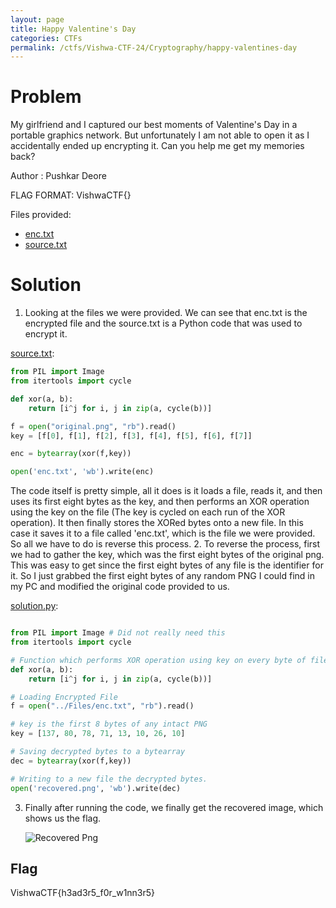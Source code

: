 ```yaml
---
layout: page
title: Happy Valentine's Day
categories: CTFs
permalink: /ctfs/Vishwa-CTF-24/Cryptography/happy-valentines-day
---
```


# Problem
My girlfriend and I captured our best moments of Valentine's Day in a portable graphics network. But unfortunately I am not able to open it as I accidentally ended up encrypting it. Can you help me get my memories back?

Author : Pushkar Deore

FLAG FORMAT:
VishwaCTF{}

Files provided:
- [enc.txt](Files/enc.txt)
- [source.txt](Files/source.txt)

# Solution
1. Looking at the files we were provided. We can see that enc.txt is the encrypted file and the source.txt is a Python code that was used to encrypt it.
   
  [source.txt](Files/source.txt):
  ```python
  from PIL import Image
  from itertools import cycle
  
  def xor(a, b):
      return [i^j for i, j in zip(a, cycle(b))]
  
  f = open("original.png", "rb").read()
  key = [f[0], f[1], f[2], f[3], f[4], f[5], f[6], f[7]]
  
  enc = bytearray(xor(f,key))
  
  open('enc.txt', 'wb').write(enc)

  ```
  The code itself is pretty simple, all it does is it loads a file, reads it, and then uses its first eight bytes as the key, and then performs an XOR operation using the key on the file (The key is cycled on each run of the XOR operation). It then finally stores the XORed bytes onto a new file. In this case it saves it to a file called 'enc.txt', which is the file we were provided. So all we have to do is reverse this process.
2. To reverse the process, first we had to gather the key, which was the first eight bytes of the original png. This was easy to get since the first eight bytes of any file is the identifier for it. So I just grabbed the first eight bytes of any random PNG I could find in my PC and modified the original code provided to us.

  [solution.py](Solution/solution.py):
  ```python

  from PIL import Image # Did not really need this
  from itertools import cycle
  
  # Function which performs XOR operation using key on every byte of file given to it
  def xor(a, b):
      return [i^j for i, j in zip(a, cycle(b))]
  
  # Loading Encrypted File
  f = open("../Files/enc.txt", "rb").read()
  
  # key is the first 8 bytes of any intact PNG
  key = [137, 80, 78, 71, 13, 10, 26, 10]
  
  # Saving decrypted bytes to a bytearray
  dec = bytearray(xor(f,key))
  
  # Writing to a new file the decrypted bytes.
  open('recovered.png', 'wb').write(dec)

  ```
3. Finally after running the code, we finally get the recovered image, which shows us the flag.
   
   ![Recovered Png](Solution/recovered.png)

## Flag
VishwaCTF{h3ad3r5_f0r_w1nn3r5}
